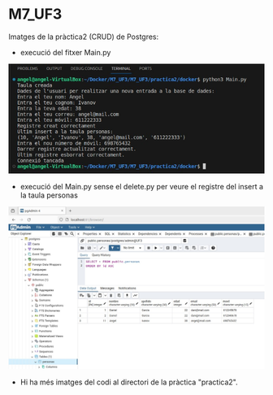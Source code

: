 # M7_UF3

Imatges de la pràctica2 (CRUD) de Postgres:
- execució del fitxer Main.py

![execucio fitxer Main.py](execucio_main.jpg)

- execució del Main.py sense el delete.py per veure el registre del insert a la taula personas

![execucio fitxer Main.py](tabla_personas.jpg)

* Hi ha més imatges del codi al directori de la pràctica "practica2".
